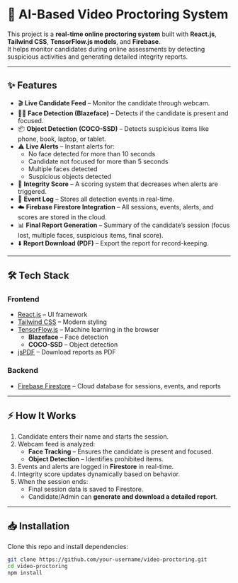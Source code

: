 # 🎥 AI-Based Video Proctoring System

This project is a **real-time online proctoring system** built with **React.js**, **Tailwind CSS**, **TensorFlow.js models**, and **Firebase**.  
It helps monitor candidates during online assessments by detecting suspicious activities and generating detailed integrity reports.

---

## ✨ Features

- 🎬 **Live Candidate Feed** – Monitor the candidate through webcam.
- 🧑‍💻 **Face Detection (Blazeface)** – Detects if the candidate is present and focused.
- 📦 **Object Detection (COCO-SSD)** – Detects suspicious items like phone, book, laptop, or tablet.
- ⚠️ **Live Alerts** – Instant alerts for:
  - No face detected for more than 10 seconds
  - Candidate not focused for more than 5 seconds
  - Multiple faces detected
  - Suspicious objects detected
- 🎯 **Integrity Score** – A scoring system that decreases when alerts are triggered.
- 📜 **Event Log** – Stores all detection events in real-time.
- ☁️ **Firebase Firestore Integration** – All sessions, events, alerts, and scores are stored in the cloud.
- 📊 **Final Report Generation** – Summary of the candidate’s session (focus lost, multiple faces, suspicious items, final score).
- ⬇️ **Report Download (PDF)** – Export the report for record-keeping.

---

## 🛠️ Tech Stack

### **Frontend**
- [React.js](https://react.dev/) – UI framework
- [Tailwind CSS](https://tailwindcss.com/) – Modern styling
- [TensorFlow.js](https://www.tensorflow.org/js) – Machine learning in the browser
  - **Blazeface** – Face detection
  - **COCO-SSD** – Object detection
- [jsPDF](https://github.com/parallax/jsPDF) – Download reports as PDF

### **Backend**
- [Firebase Firestore](https://firebase.google.com/) – Cloud database for sessions, events, and reports

---

## ⚡ How It Works

1. Candidate enters their name and starts the session.  
2. Webcam feed is analyzed:
   - **Face Tracking** – Ensures the candidate is present and focused.  
   - **Object Detection** – Identifies prohibited items.  
3. Events and alerts are logged in **Firestore** in real-time.  
4. Integrity score updates dynamically based on behavior.  
5. When the session ends:
   - Final session data is saved to Firestore.  
   - Candidate/Admin can **generate and download a detailed report**.  

---

## 📥 Installation

Clone this repo and install dependencies:

```bash
git clone https://github.com/your-username/video-proctoring.git
cd video-proctoring
npm install

